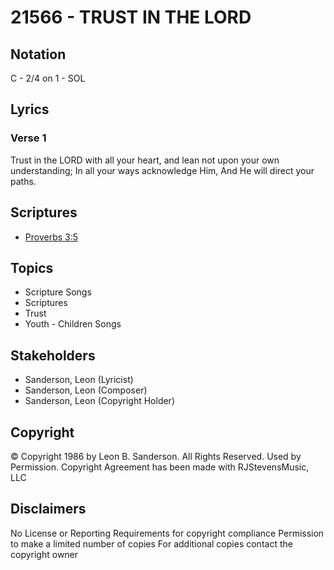 # 21566 - TRUST IN THE LORD

## Notation

C - 2/4 on 1 - SOL

## Lyrics

### Verse 1

Trust in the LORD with all your heart, and lean not upon your own understanding; In all your ways acknowledge Him, And He will direct your paths.


## Scriptures

- [Proverbs 3:5](https://www.biblegateway.com/passage/?search=Proverbs%203%3A5)

## Topics

- Scripture Songs
- Scriptures
- Trust
- Youth - Children Songs

## Stakeholders

- Sanderson, Leon (Lyricist)
- Sanderson, Leon (Composer)
- Sanderson, Leon (Copyright Holder)

## Copyright

© Copyright 1986 by Leon B. Sanderson. All Rights Reserved. Used by Permission.
Copyright Agreement has been made with RJStevensMusic, LLC

## Disclaimers

No License or Reporting Requirements for copyright compliance
Permission to make a limited number of copies
For additional copies contact the copyright owner

